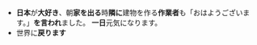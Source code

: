 - **日本**が**大好き**、朝**家を出る**時**隣に**建物を作る**作業者**も「おはようございます。」**を言われ**ました。
  **一日**元気になります。
- 世界に**戻ります**

